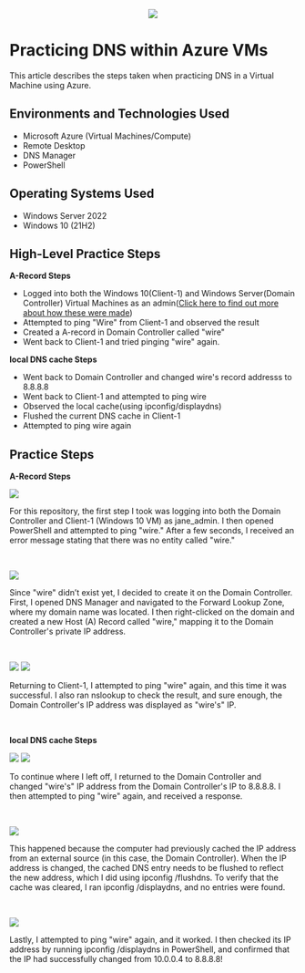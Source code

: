 <p align="center">
<img src="https://github.com/user-attachments/assets/212f28e4-27b8-46f3-8b80-118a6616ea4a"/>
</p>

<h1>Practicing DNS within Azure VMs</h1>
This article describes the steps taken when practicing DNS in a Virtual Machine using Azure.<br />

<h2>Environments and Technologies Used</h2>

- Microsoft Azure (Virtual Machines/Compute)
- Remote Desktop
- DNS Manager
- PowerShell

<h2>Operating Systems Used </h2>

- Windows Server 2022
- Windows 10 (21H2)

<h2>High-Level Practice Steps</h2>

**A-Record Steps**
- Logged into both the Windows 10(Client-1) and Windows Server(Domain Controller) Virtual Machines as an admin([Click here to find out more about how these were made](https://github.com/JheovauhniThompson1/AD-config))
- Attempted to ping "Wire" from Client-1 and observed the result
- Created a A-record in Domain Controller called "wire"
- Went back to Client-1 and tried pinging "wire" again.

**local DNS cache Steps**
- Went back to Domain Controller and changed wire's record addresss to 8.8.8.8
- Went back to Client-1 and attempted to ping wire
- Observed the local cache(using ipconfig/displaydns)
- Flushed the current DNS cache in Client-1
- Attempted to ping wire again

<h2>Practice Steps</h2>

**A-Record Steps**

<p>
<img src="https://github.com/user-attachments/assets/f07458f3-deca-4bda-b99c-4857555ef490"/>
</p>
<p>
For this repository, the first step I took was logging into both the Domain Controller and Client-1 (Windows 10 VM) as jane_admin. I then opened PowerShell and attempted to ping "wire." After a few seconds, I received an error message stating that there was no entity called "wire."
</p>
<br />

<p>
<img src="https://github.com/user-attachments/assets/6dcbaba5-3f3c-42f3-b5db-5fcd8f3ee59f"/>
</p>
<p>
Since "wire" didn’t exist yet, I decided to create it on the Domain Controller. First, I opened DNS Manager and navigated to the Forward Lookup Zone, where my domain name was located. I then right-clicked on the domain and created a new Host (A) Record called "wire," mapping it to the Domain Controller's private IP address.
</p>
<br />

<p>
<img src="https://github.com/user-attachments/assets/0b664de4-8c76-4e51-8074-f1d32bf807e1"/>
<img src="https://github.com/user-attachments/assets/6505174e-671a-4c94-b689-37bac70b3290"/>
</p>
<p>
Returning to Client-1, I attempted to ping "wire" again, and this time it was successful. I also ran nslookup to check the result, and sure enough, the Domain Controller's IP address was displayed as "wire's" IP.
</p>
<br />

**local DNS cache Steps**

<p>
<img src="https://github.com/user-attachments/assets/eced10e0-67f4-4ce1-9955-954f7474c897"/>
<img src="https://github.com/user-attachments/assets/9dec7e74-4938-450e-876e-72fb9ce273f9"/>
</p>
<p>
To continue where I left off, I returned to the Domain Controller and changed "wire's" IP address from the Domain Controller's IP to 8.8.8.8. I then attempted to ping "wire" again, and received a response. 
</p>
<br />


<p>
<img src="https://github.com/user-attachments/assets/b595c05d-b17f-4388-9bd5-c36f258ff34d"/>
</p>
<p>
This happened because the computer had previously cached the IP address from an external source (in this case, the Domain Controller). When the IP address is changed, the cached DNS entry needs to be flushed to reflect the new address, which I did using ipconfig /flushdns. To verify that the cache was cleared, I ran ipconfig /displaydns, and no entries were found.
</p>
<br />

<p>
<img src="https://github.com/user-attachments/assets/49e3a968-4b27-461a-a226-1b6273e6ea50"/>
</p>
Lastly, I attempted to ping "wire" again, and it worked. I then checked its IP address by running ipconfig /displaydns in PowerShell, and confirmed that the IP had successfully changed from 10.0.0.4 to 8.8.8.8!
</p>
<br />

